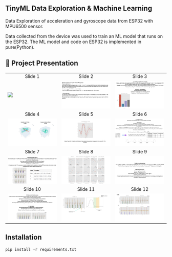 ## TinyML Data Exploration & Machine Learning

Data Exploration of acceleration and gyroscope data from ESP32 with MPU6500 sensor. 

Data collected from the device was used to train an ML model that runs on the ESP32. The ML model and code on ESP32 is implemented in pure(Python).

## 📖 Project Presentation

<table>
  <tr>
    <td align="center">Slide 1</td>
    <td align="center">Slide 2</td>
    <td align="center">Slide 3</td>
  </tr>
  <tr>
    <td><img src="present/1.png" width="100%"></td>
    <td><img src="present/2.png" width="100%"></td>
    <td><img src="present/3.png" width="100%"></td>
  </tr>
  <tr>
    <td align="center">Slide 4</td>
    <td align="center">Slide 5</td>
    <td align="center">Slide 6</td>
  </tr>
  <tr>
    <td><img src="present/4.png" width="100%"></td>
    <td><img src="present/5.png" width="100%"></td>
    <td><img src="present/6.png" width="100%"></td>
  </tr>
  <tr>
    <td align="center">Slide 7</td>
    <td align="center">Slide 8</td>
    <td align="center">Slide 9</td>
  </tr>
  <tr>
    <td><img src="present/7.png" width="100%"></td>
    <td><img src="present/8.png" width="100%"></td>
    <td><img src="present/9.png" width="100%"></td>
  </tr>
  <tr>
    <td align="center">Slide 10</td>
    <td align="center">Slide 11</td>
    <td align="center">Slide 12</td>
  </tr>
  <tr>
    <td><img src="present/10.png" width="100%"></td>
    <td><img src="present/11.png" width="100%"></td>
    <td><img src="present/12.png" width="100%"></td>
  </tr>
</table>

## Installation
```
pip install -r requirements.txt
```
